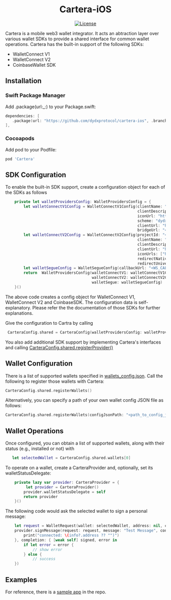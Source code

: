 
<h1 align="center">Cartera-iOS</h1>

<div align="center">
  <a href='https://github.com/dydxprotocol/cartera-ios/blob/main/LICENSE'>
    <img src='https://img.shields.io/badge/License-AGPL_v3-blue.svg' alt='License' />
  </a>
</div>


Cartera is a mobile web3 wallet integrator.  It acts an abtraction layer over various wallet SDKs to provide a shared interface for common wallet operations.  Cartera has the built-in support of the following SDKs:

- WalletConnect V1
- WalletConnect V2
- CoinbaseWallet SDK

## Installation

### Swift Package Manager

Add .package(url:_:) to your Package.swift:
```Swift
dependencies: [
   .package(url: "https://github.com/dydxprotocol/cartera-ios", .branch("main")),
],

```
### Cocoapods

Add pod to your Podfile:
```Ruby
pod 'Cartera'
```

## SDK Configuration

To enable the built-in SDK support, create a configuration object for each of the SDKs as follows
```Swift
    private let walletProvidersConfig: WalletProvidersConfig = {
        let walletConnectV1Config = WalletConnectV1Config(clientName: "dYdX",
                                                          clientDescription: "dYdX Trading App",
                                                          iconUrl: "https://media.dydx.exchange/logos/dydx-x.png",
                                                          scheme: "dydx:",
                                                          clientUrl: "https://trade.dydx.exchange/",
                                                          bridgeUrl: "<WC1_BRIDGE_URL>")
        let walletConnectV2Config = WalletConnectV2Config(projectId: "<WC2_PROJECT_ID>",
                                                          clientName: "dYdX",
                                                          clientDescription: "dYdX Trading App",
                                                          clientUrl: "https://trade.dydx.exchange/",
                                                          iconUrls: ["https://media.dydx.exchange/logos/dydx-x.png"],
                                                          redirectNative: "dydxV4",
                                                          redirectUniversal: "https://trade.dydx.exchange/")
        let walletSegueConfig = WalletSegueConfig(callbackUrl: "<WS_CALLBACK_URL>")
        return  WalletProvidersConfig(walletConnectV1: walletConnectV1Config,
                                      walletConnectV2: walletConnectV2Config,
                                      walletSegue: walletSegueConfig)
    }()
```
The above code creates a config object for WalletConnect V1, WalletConnect V2 and CoinbaseSDK.  The configuration data is self-explanatory.  Please refer the the documentation of those SDKs for further explanations. 

Give the configuration to Cartra by calling
```Swift
 CarteraConfig.shared = CarteraConfig(walletProvidersConfig: walletProvidersConfig)
```
You also add additional SDK support by implementing Cartera's interfaces and calling [CarteraConfig.shared.registerProvider()](/Sources/Cartera/CarteraConfig.swift)

## Wallet Configuration

There is a list of supported wallets specified in [wallets_config.json](Sources/Cartera/Resources/wallets_config.json).  Call the following to register those wallets with Cartera:
```Swift
CarteraConfig.shared.registerWallets()
```
Alternatively, you can specify a path of your own wallet config JSON file as follows:
```Swift
CarteraConfig.shared.registerWallets(configJsonPath: "<path_to_config_json>")
```

## Wallet Operations

Once configured, you can obtain a list of supported wallets, along with their status (e.g., installed or not) with
```Swift
   let selectedWallet = CarteraConfig.shared.wallets[0]
```
To operate on a wallet, create a CarteraProvider and, optionally, set its walletStatusDelegate:
```Swift
    private lazy var provider: CarteraProvider = {
         let provider = CarteraProvider()
        provider.walletStatusDelegate = self
        return provider
    }()
```
The following code would ask the selected wallet to sign a personal message:
```SWift
    let request = WalletRequest(wallet: selectedWallet, address: nil, chainId: chainId)
    provider.signMessage(request: request, message: "Test Message", connected: { info in
        print("connected: \(info?.address ?? "")")
    }, completion: { [weak self] signed, error in
        if let error = error {
            // show error
        } else {
            // success
    })
```

## Examples

For reference, there is a [sample app](Example) in the repo.
